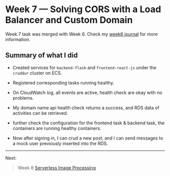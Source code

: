 # Week 7 — Solving CORS with a Load Balancer and Custom Domain

Week 7 task was merged  with Week 6. Check my [week6 journal](https://github.com/Chinyere-nwalie/aws-bootcamp-cruddur-2023/blob/main/journal/week6.md) for more information. 

## Summary of what I did

- Created services for `backend-flask` and `frontend-react-js` under the `cruddur` cluster on ECS.

- Registered corresponding tasks running healthy.

-  On CloudWatch log, all events are active, health check are okay with no problems.

- My domain name api health check returns a success, and RDS data of activities can be retrieved.

- further check the configuration for the frontend task & backend task, the containers are running healthy containers.

-  Now after signing in, I can crud a new post, and I can send messages to a mock user previously inserted into the RDS.

---

Next:
> Week 8 [Serverless Image Processing](week8.md)
